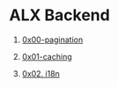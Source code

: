 # ALX Backend

1. [0x00-pagination](./0x00-pagination/)

2. [0x01-caching](./0x01-caching/)

3. [0x02. i18n](./0x02-i18n/)
